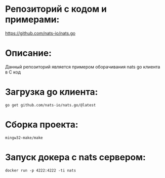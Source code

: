 # Репозиторий с кодом и примерами:
https://github.com/nats-io/nats.go

# Описание:
Данный репозиторий является примером оборачивания nats go клиента в C код

# Загрузка go клиента:
```
go get github.com/nats-io/nats.go/@latest
```

# Сборка проекта:
```
mingw32-make/make
```

# Запуск докера с nats сервером:
```
docker run -p 4222:4222 -ti nats
```
